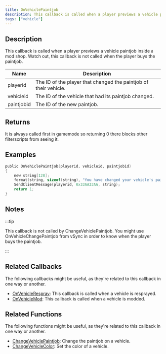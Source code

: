 ```yaml
---
title: OnVehiclePaintjob
description: This callback is called when a player previews a vehicle paintjob inside a mod shop.
tags: ["vehicle"]
---
```


## Description

This callback is called when a player previews a vehicle paintjob inside a mod shop. Watch out, this callback is not called when the player buys the paintjob.

| Name       | Description                                                      |
| ---------- | ---------------------------------------------------------------- |
| playerid   | The ID of the player that changed the paintjob of their vehicle. |
| vehicleid  | The ID of the vehicle that had its paintjob changed.             |
| paintjobid | The ID of the new paintjob.                                      |

## Returns

It is always called first in gamemode so returning 0 there blocks other filterscripts from seeing it.

## Examples

```c
public OnVehiclePaintjob(playerid, vehicleid, paintjobid)
{
    new string[128];
    format(string, sizeof(string), "You have changed your vehicle's paintjob to %d!", paintjobid);
    SendClientMessage(playerid, 0x33AA33AA, string);
    return 1;
}
```

## Notes

:::tip

This callback is not called by ChangeVehiclePaintjob. You might use OnVehicleChangePaintjob from vSync in order to know when the player buys the paintjob.

:::

## Related Callbacks

The following callbacks might be useful, as they're related to this callback in one way or another. 

- [OnVehicleRespray](OnVehicleRespray): This callback is called when a vehicle is resprayed.
- [OnVehicleMod](OnVehicleMod): This callback is called when a vehicle is modded.

## Related Functions

The following functions might be useful, as they're related to this callback in one way or another. 

- [ChangeVehiclePaintjob](../functions/ChangeVehiclePaintjob): Change the paintjob on a vehicle.
- [ChangeVehicleColor](../functions/ChangeVehicleColor): Set the color of a vehicle.
